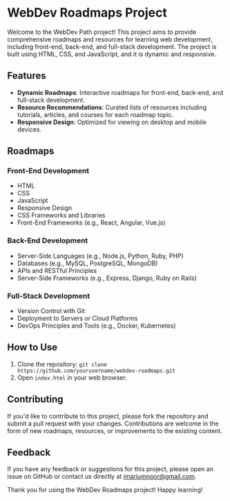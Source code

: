 # WebDev Roadmaps Project

Welcome to the WebDev Path project! This project aims to provide comprehensive roadmaps and resources for learning web development, including front-end, back-end, and full-stack development. The project is built using HTML, CSS, and JavaScript, and it is dynamic and responsive.

## Features

- **Dynamic Roadmaps**: Interactive roadmaps for front-end, back-end, and full-stack development.
- **Resource Recommendations**: Curated lists of resources including tutorials, articles, and courses for each roadmap topic.
- **Responsive Design**: Optimized for viewing on desktop and mobile devices.

## Roadmaps

### Front-End Development
- HTML
- CSS
- JavaScript
- Responsive Design
- CSS Frameworks and Libraries
- Front-End Frameworks (e.g., React, Angular, Vue.js)

### Back-End Development
- Server-Side Languages (e.g., Node.js, Python, Ruby, PHP)
- Databases (e.g., MySQL, PostgreSQL, MongoDB)
- APIs and RESTful Principles
- Server-Side Frameworks (e.g., Express, Django, Ruby on Rails)

### Full-Stack Development
- Version Control with Git
- Deployment to Servers or Cloud Platforms
- DevOps Principles and Tools (e.g., Docker, Kubernetes)

## How to Use
1. Clone the repository: `git clone https://github.com/yourusername/webdev-roadmaps.git`
2. Open `index.html` in your web browser.

## Contributing
If you'd like to contribute to this project, please fork the repository and submit a pull request with your changes. Contributions are welcome in the form of new roadmaps, resources, or improvements to the existing content.

## Feedback
If you have any feedback or suggestions for this project, please open an issue on GitHub or contact us directly at imariumnoor@gmail.com.

Thank you for using the WebDev Roadmaps project! Happy learning!